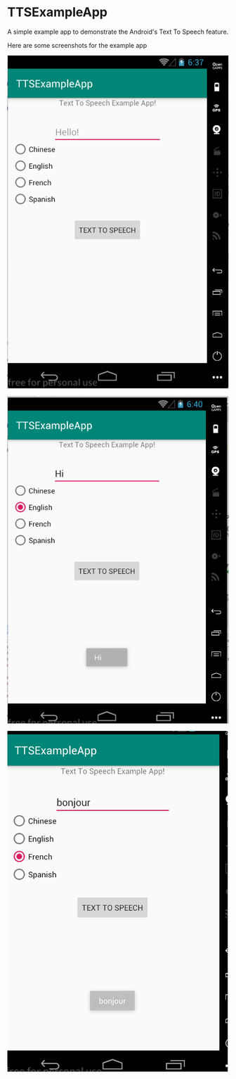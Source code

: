 # TTSExampleApp
A simple example app to demonstrate the Android's Text To Speech feature.

Here are some screenshots for the example app

![alt text](TTSExampleAppScreenShot.png "screenShot1")

![alt text](TTSExampleAppScreenShot2.png "screenShot2")

![alt text](TTSExampleAppscreenShot3.png "screenShot3")
